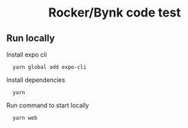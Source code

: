 <h1 align="center">
  Rocker/Bynk code test
</h1>

## Run locally

Install expo cli

```shell
  yarn global add expo-cli
```

Install dependencies

```shell
  yarn
```

Run command to start locally

```shell
  yarn web
```
